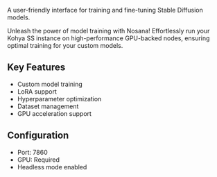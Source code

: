 A user-friendly interface for training and fine-tuning Stable Diffusion models.

Unleash the power of model training with Nosana! Effortlessly run your Kohya SS instance on high-performance GPU-backed nodes, ensuring optimal training for your custom models.

## Key Features
- Custom model training
- LoRA support
- Hyperparameter optimization
- Dataset management
- GPU acceleration support

## Configuration
- Port: 7860
- GPU: Required
- Headless mode enabled

